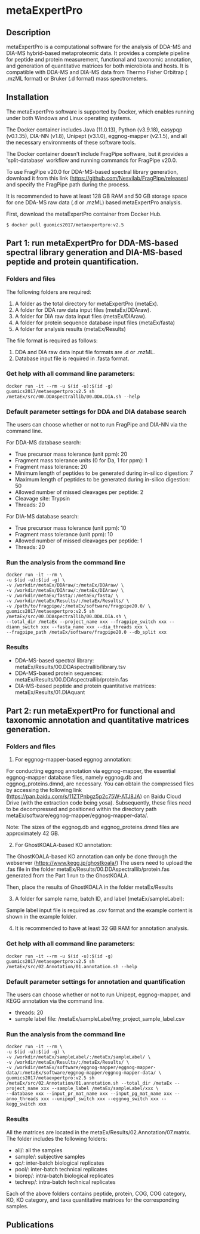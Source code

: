 # metaExpertPro

## Description
metaExpertPro is a computational software for the analysis of DDA-MS and DIA-MS hybrid-based metaproteomic data. It provides a complete pipeline for peptide and protein measurement, functional and taxonomic annotation, and generation of quantitative matrices for both microbiota and hosts. It is compatible with DDA-MS and DIA-MS data from Thermo Fisher Orbitrap ( .mzML format) or Bruker (.d format) mass spectrometers.

## Installation
The metaExpertPro software is supported by Docker, which enables running under both Windows and Linux operating systems.

The Docker container includes Java (11.0.13), Python (v3.9.18), easypqp (v0.1.35), DIA-NN (v1.8), Unipept (v3.1.0), eggnog-mapper (v2.1.5), and all the necessary environments of these software tools.

The Docker container doesn't include FragPipe software, but it provides a 'split-database' workflow and running commands for FragPipe v20.0. 

To use FragPipe v20.0 for DDA-MS-based spectral library generation, download it from this link (https://github.com/Nesvilab/FragPipe/releases) and specify the FragPipe path during the process.

It is recommended to have at least 128 GB RAM and 50 GB storage space for one DDA-MS raw data (.d or .mzML) based metaExpertPro analysis.

First, download the metaExpertPro container from Docker Hub.

```
$ docker pull guomics2017/metaexpertpro:v2.5
```

## Part 1: run metaExpertPro for DDA-MS-based spectral library generation and DIA-MS-based peptide and protein quantification.

### Folders and files
The following folders are required:
1. A folder as the total directory for metaExpertPro (metaEx).
2. A folder for DDA raw data input files (metaEx/DDAraw).
3. A folder for DIA raw data input files (metaEx/DIAraw).
4. A folder for protein sequence database input files (metaEx/fasta)
5. A folder for analysis results (metaEx/Results)

The file format is required as follows:
1. DDA and DIA raw data input file formats are .d or .mzML.
2. Database input file is required in .fasta format.

### Get help with all command line parameters:

```
docker run -it --rm -u $(id -u):$(id -g) guomics2017/metaexpertpro:v2.5 sh /metaEx/src/00.DDAspectrallib/00.DDA.DIA.sh --help
```

### Default parameter settings for DDA and DIA database search
The users can choose whether or not to run FragPipe and DIA-NN via the command line.

For DDA-MS database search:
- True precursor mass tolerance (unit ppm): 20
- Fragment mass tolerance units (0 for Da, 1 for ppm): 1
- Fragment mass tolerance: 20
- Minimum length of peptides to be generated during in-silico digestion: 7
- Maximum length of peptides to be generated during in-silico digestion: 50
- Allowed number of missed cleavages per peptide: 2
- Cleavage site: Trypsin
- Threads: 20

For DIA-MS database search:
- True precursor mass tolerance (unit ppm): 10 
- Fragment mass tolerance (unit ppm): 10
- Allowed number of missed cleavages per peptide: 1
- Threads: 20


### Run the analysis from the command line
```
docker run -it --rm \
-u $(id -u):$(id -g) \
-v /workdir/metaEx/DDAraw/:/metaEx/DDAraw/ \
-v /workdir/metaEx/DIAraw/:/metaEx/DIAraw/ \
-v /workdir/metaEx/fasta/:/metaEx/fasta/ \
-v /workdir/metaEx/Results/:/metaEx/Results/ \
-v /path/to/fragpipe/:/metaEx/software/fragpipe20.0/ \
guomics2017/metaexpertpro:v2.5 sh /metaEx/src/00.DDAspectrallib/00.DDA.DIA.sh \
--total_dir /metaEx --project_name xxx --fragpipe_switch xxx --diann_switch xxx --fasta_name xxx --dia_threads xxx \
--fragpipe_path /metaEx/software/fragpipe20.0 --db_split xxx
```
### Results
- DDA-MS-based spectral library: metaEx/Results/00.DDAspectrallib/library.tsv
- DDA-MS-based protein sequences:
  metaEx/Results/00.DDAspectrallib/protein.fas
- DIA-MS-based peptide and protein quantitative matrices:
metaEx/Results/01.DIAquant

## Part 2: run metaExpertPro for functional and taxonomic annotation and quantitative matrices generation.

### Folders and files
1. For eggnog-mapper-based eggnog annotation:

For conducting eggnog annotation via eggnog-mapper, the essential eggnog-mapper database files, namely eggnog.db and eggnog_proteins.dmnd, are necessary. You can obtain the compressed files by accessing the following link (https://pan.baidu.com/s/11ZTPnbgz5p2c75W-ATJ8JA) on Baidu Cloud Drive (with the extraction code being yosa). Subsequently, these files need to be decompressed and positioned within the directory path metaEx/software/eggnog-mapper/eggnog-mapper-data/.

Note: The sizes of the eggnog.db and eggnog_proteins.dmnd files are approximately 42 GB.

2. For GhostKOALA-based KO annotation:

The GhostKOALA-based KO annotation can only be done through the webserver (https://www.kegg.jp/ghostkoala/)
The users need to upload the .fas file in the folder metaEx/Results/00.DDAspectrallib/protein.fas generated from the Part 1 run to the GhostKOALA. 

Then, place the results of GhostKOALA in the folder metaEx/Results

3. A folder for sample name, batch ID, and label (metaEx/sampleLabel):

Sample label input file is required as .csv format and the example content is shown in the example folder.

4. It is recommended to have at least 32 GB RAM for annotation analysis.

### Get help with all command line parameters:

```
docker run -it --rm -u $(id -u):$(id -g) guomics2017/metaexpertpro:v2.5 sh /metaEx/src/02.Annotation/01.annotation.sh --help
```

### Default parameter settings for annotation and quantification
The users can choose whether or not to run Unipept, eggnog-mapper, and KEGG annotation via the command line.
- threads: 20
- sample label file: /metaEx/sampleLabel/my_project_sample_label.csv

### Run the analysis from the command line
```
docker run -it --rm \
-u $(id -u):$(id -g) \
-v /workdir/metaEx/sampleLabel/:/metaEx/sampleLabel/ \
-v /workdir/metaEx/Results/:/metaEx/Results/ \
-v /workdir/metaEx/software/eggnog-mapper/eggnog-mapper-data/:/metaEx/software/eggnog-mapper/eggnog-mapper-data/ \
guomics2017/metaexpertpro:v2.5 sh /metaEx/src/02.Annotation/01.annotation.sh --total_dir /metaEx --project_name xxx --sample_label /metaEx/sampleLabel/xxx \
--database xxx --input_pr_mat_name xxx --input_pg_mat_name xxx --anno_threads xxx --unipept_switch xxx --eggnog_switch xxx --kegg_switch xxx
```
### Results
All the matrices are located in the metaEx/Results/02.Annotation/07.matrix. The folder includes the following folders:
- all/: all the samples
- sample/: subjective samples
- qc/: inter-batch biological replicates
- pool/: inter-batch technical replicates
- biorep/: intra-batch biological replicates
- techrep/: intra-batch technical replicates

Each of the above folders contains peptide, protein, COG, COG category, KO, KO category, and taxa quantitative matrices for the corresponding samples.


## Publications

